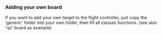 ### Adding your own board
If you want to add your own target to the flight controller, just copy the 'generic' folder into your own folder, then fill all classes functions. (see also 'rpi' board as example)
